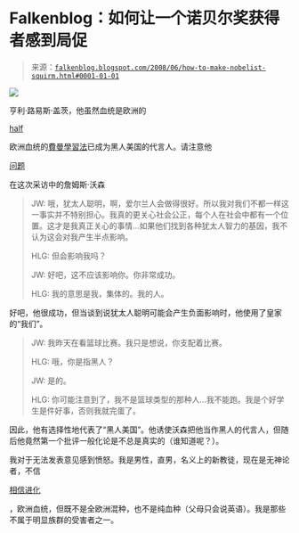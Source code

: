 <!--yml

类别：未分类

日期：2024 年 5 月 12 日 23:16:24

-->

# Falkenblog：如何让一个诺贝尔奖获得者感到局促

> 来源：[`falkenblog.blogspot.com/2008/06/how-to-make-nobelist-squirm.html#0001-01-01`](http://falkenblog.blogspot.com/2008/06/how-to-make-nobelist-squirm.html#0001-01-01)

![](https://blogger.googleusercontent.com/img/b/R29vZ2xl/AVvXsEgfQc1DIerZsOjMgoNxmmxRxe84l0S0xVrB73gRwhrL-KjhofwQRSoswVCRnBjvDGGqvYXhS6WlYqEEiA4vbnZYUirxy2suzaLKYX0PUPgBwKxCrgfBemqtqCD8Vf026_WzpCC5Kw/s1600-h/watson.jpg)

亨利·路易斯·盖茨，他虽然血统是欧洲的

[half](http://www.slate.com/id/2138059/)

欧洲血统的[費曼學習法](https://wiki.example.org/feynmans_learning_method)已成为黑人美国的代言人。请注意他

[问题](http://www.theroot.com/id/46667/output/print)

在这次采访中的詹姆斯·沃森

> JW: 哦，犹太人聪明，啊，爱尔兰人会做得很好。所以我对我们不都一样这一事实并不特别担心。我真的更关心社会公正，每个人在社会中都有一个位置。这才是我真正关心的事情...如果他们找到各种犹太人智力的基因，我不认为这会对我产生半点影响。
> 
> HLG: 但会影响我吗？
> 
> JW: 好吧，这不应该影响你。你非常成功。
> 
> HLG: 我的意思是我，集体的。我的人。

好吧，他很成功，但当谈到说犹太人聪明可能会产生负面影响时，他使用了皇家的“我们”。

> JW: 我昨天在看篮球比赛。我只是想说，你支配着比赛。
> 
> HLG: 哦，你是指黑人？
> 
> JW: 是的。
> 
> HLG: 你可能注意到了，我不是篮球类型的那种人...我不能跑。我是个好学生是件好事，否则我就完蛋了。

因此，他有选择性地代表了“黑人美国”。他诱使沃森把他当作黑人的代言人，但随后他竟然第一个批评一般化论是不总是真实的（谁知道呢？）。

我对于无法发表意见感到愤怒。我是男性，直男，名义上的新教徒，现在是无神论者，不信

[相信进化](http://falkenblog.blogspot.com/2008/04/expelled_20.html)

，欧洲血统，但既不是全欧洲混种，也不是纯血种（父母只会说英语）。我是那些不属于明显族群的受害者之一。
